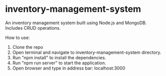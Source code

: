 # inventory-management-system

An inventory management system built using Node.js and MongoDB. Includes CRUD operations.

How to use:

1. Clone the repo
2. Open terminal and navigate to inventory-management-system directory.
3. Run "npm install" to install the dependencies.
4. Run "npm run server" to start the application.
5. Open browser and type in address bar: localhost:3000
